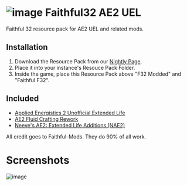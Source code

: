 # ![image](https://github.com/user-attachments/assets/fd53c3ca-66fe-452e-b259-7ab2b39282ba) Faithful32 AE2 UEL

Faithful 32 resource pack for AE2 UEL and related mods.

## Installation
1. Download the Resource Pack from our [Nightly Page](https://nightly.link/AE2-UEL/Faithful32-AE2-UEL/workflows/build/main/Faithful32-AE2-UEL).
2. Place it into your instance's Resouce Pack Folder.
3. Inside the game, place this Resource Pack above "F32 Modded" and "Faithful F32".

## Included
* [Applied Energistics 2 Unofficial Extended Life](https://github.com/AE2-UEL/Applied-Energistics-2)
* [AE2 Fluid Crafting Rework](https://github.com/AE2-UEL/AE2FluidCraft-Rework)
* [Neeve's AE2: Extended Life Additions (NAE2)](https://github.com/AE2-UEL/NAE2)

All credit goes to Faithful-Mods.
They do 90% of all work.

# Screenshots
![image](https://github.com/user-attachments/assets/c24a1fe5-c3f1-486e-af8f-79204583d895)
